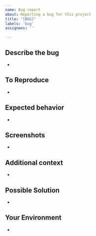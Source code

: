 ```yaml
---
name: Bug report
about: Reporting a bug for this project
title: "[BUG]"
labels: 'bug'
assignees: ''

---
```


## Describe the bug
-

## To Reproduce
-

## Expected behavior
-

## Screenshots
-

## Additional context
-

## Possible Solution
-

## Your Environment
-
